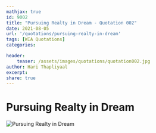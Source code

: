 ```yaml
---
mathjax: true
id: 9002
title: "Pursuing Realty in Dream - Quotation 002"
date: 2021-08-05
url: '/quotations/pursuing-realty-in-dream'
tags: [WIA Quotations] 
categories: 

header:
    teaser: /assets/images/quotations/quotation002.jpg
author: Hari Thapliyaal 
excerpt:
share: true 
---
```


# Pursuing Realty in Dream

![Pursuing Realty in Dream](/assets/images/quotations/quotation002.jpg)
